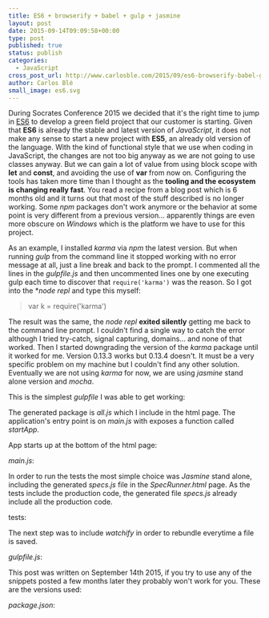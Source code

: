 ```yaml
---
title: ES6 + browserify + babel + gulp + jasmine
layout: post
date: 2015-09-14T09:09:58+00:00
type: post
published: true
status: publish
categories:
  - JavaScript
cross_post_url: http://www.carlosble.com/2015/09/es6-browserify-babel-gulp-jasmine/
author: Carlos Blé
small_image: es6.svg
---
```

During Socrates Conference 2015 we decided that it's the right time to jump in [ES6](http://es6-features.org/#Constants) to develop a green field project that our customer is starting. Given that **ES6** is already the stable and latest version of *JavaScript*, it does not make any sense to start a new project with **ES5**, an already old version of the language. With the kind of functional style that we use when coding in JavaScript, the changes are not too big anyway as we are not going to use classes anyway. But we can gain a lot of value from using block scope with **let** and **const**, and avoiding the use of **var** from now on. Configuring the tools has taken more time than I thought as the **tooling and the ecosystem is changing really fast**. You read a recipe from a blog post which is 6 months old and it turns out that most of the stuff described is no longer working. Some *npm* packages don't work anymore or the behavior at some point is very different from a previous version... apparently things are even more obscure on *Windows* which is the platform we have to use for this project.

As an example, I installed *karma* via *npm* the latest version. But when running *gulp* from the command line it stopped working with no error message at all, just a line break and back to the prompt. I commented all the lines in the *gulpfile.js* and then uncommented lines one by one executing gulp each time to discover that `require('karma')` was the reason. So I got into the **node repl* and type this myself:

> var k = require('karma')

The result was the same, the *node repl* **exited silently** getting me back to the command line prompt. I couldn't find a single way to catch the error although I tried try-catch, signal capturing, domains... and none of that worked. Then I started downgrading the version of the *karma* package until it worked for me. Version 0.13.3 works but 0.13.4 doesn't. It must be a very specific problem on my machine but I couldn't find any other solution. Eventually we are not using *karma* for now, we are using *jasmine* stand alone version and *mocha*.

This is the simplest *gulpfile* I was able to get working:

<script src="https://gist.github.com/trikitrok/21a033400d2cf5379b464153b4dd9670.js"></script>

The generated package is *all.js* which I include in the html page. The application's entry point is on *main.js* with exposes a function called *startApp*. 

App starts up at the bottom of the html page:

<script src="https://gist.github.com/trikitrok/21227f4f28f21e72111cec45988ec783.js"></script>

*main.js*:

<script src="https://gist.github.com/trikitrok/820a8207e14631d91b9377f1b2822b5c.js"></script>

In order to run the tests the most simple choice was *Jasmine* stand alone, including the generated *specs.js* file in the *SpecRunner.html* page. As the tests include the production code, the generated file *specs.js* already include all the production code.

tests:

<script src="https://gist.github.com/trikitrok/d27b4462d4641a7bdf0ffcaa913eaf5c.js"></script>

The next step was to include *watchify* in order to rebundle everytime a file is saved.

*gulpfile.js*:

<script src="https://gist.github.com/trikitrok/bd4e4736382124a3c55b0742480742b2.js"></script>

This post was written on September 14th 2015, if you try to use any of the snippets posted a few months later they probably won't work for you. These are the versions used:

*package.json*:

<script src="https://gist.github.com/trikitrok/0dd4831b06032037ec8c41222b960a3c.js"></script>